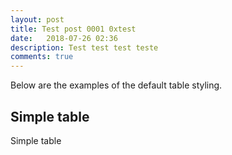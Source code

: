 ```yaml
---
layout: post
title: Test post 0001 0xtest
date:   2018-07-26 02:36
description: Test test test teste
comments: true
---
```


Below are the examples of the default table styling.

## Simple table

Simple table
